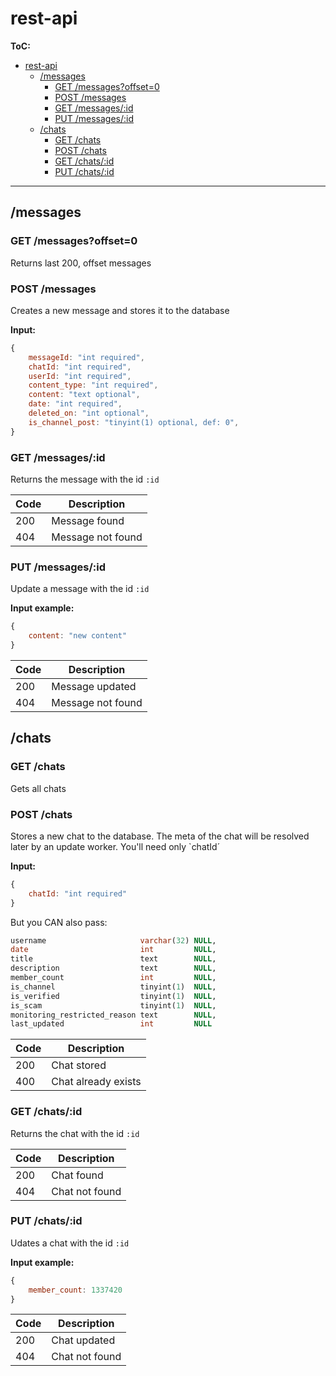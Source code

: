 # rest-api

**ToC:**
- [rest-api](#rest-api)
  - [/messages](#messages)
    - [GET /messages?offset=0](#get-messagesoffset0)
    - [POST /messages](#post-messages)
    - [GET /messages/:id](#get-messagesid)
    - [PUT /messages/:id](#put-messagesid)
  - [/chats](#chats)
    - [GET /chats](#get-chats)
    - [POST /chats](#post-chats)
    - [GET /chats/:id](#get-chatsid)
    - [PUT /chats/:id](#put-chatsid)

---

## /messages
### GET /messages?offset=0
Returns last 200, offset messages

### POST /messages
Creates a new message and stores it to the database

**Input:**
```javascript
{
    messageId: "int required",
    chatId: "int required",
    userId: "int required",
    content_type: "int required",
    content: "text optional",
    date: "int required",
    deleted_on: "int optional",
    is_channel_post: "tinyint(1) optional, def: 0",
}
```

### GET /messages/:id
Returns the message with the id `:id`

| Code | Description       |
|------|-------------------|
| 200  | Message found     |
| 404  | Message not found |

### PUT /messages/:id
Update a message with the id `:id`

**Input example:**
```javascript
{
    content: "new content"
}
```

| Code | Description       |
|------|-------------------|
| 200  | Message updated   |
| 404  | Message not found |

## /chats
### GET /chats
Gets all chats

### POST /chats
Stores a new chat to the database.
The meta of the chat will be resolved later by an update worker.
You'll need only `chatId´

**Input:**
```javascript
{
    chatId: "int required"
}
```

But you CAN also pass:
```sql
username                     varchar(32) NULL,
date                         int         NULL,
title                        text        NULL,
description                  text        NULL,
member_count                 int         NULL,
is_channel                   tinyint(1)  NULL,
is_verified                  tinyint(1)  NULL,
is_scam                      tinyint(1)  NULL,
monitoring_restricted_reason text        NULL,
last_updated                 int         NULL
```

| Code | Description         |
|------|---------------------|
| 200  | Chat stored         |
| 400  | Chat already exists |

### GET /chats/:id
Returns the chat with the id `:id`

| Code | Description    |
|------|----------------|
| 200  | Chat found     |
| 404  | Chat not found |

### PUT /chats/:id
Udates a chat with the id `:id`

**Input example:**
```javascript
{
    member_count: 1337420
}
```

| Code | Description       |
|------|-------------------|
| 200  | Chat updated      |
| 404  | Chat not found    |